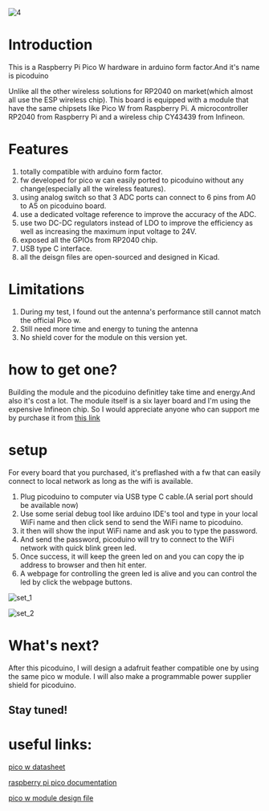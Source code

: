 
![4](https://github.com/yuanyong2024/picoduino/assets/163154773/9882b214-06f4-4f1f-adf6-7c7f30291893)
# Introduction
This is a Raspberry Pi Pico W hardware in arduino form factor.And it's name is picoduino

Unlike all the other wireless solutions for RP2040 on market(which almost all use the ESP wireless chip).
This board is equipped with a module that have the same chipsets like Pico W from Raspberry Pi. A microcontroller RP2040 from Raspberry Pi and a wireless chip CY43439 from Infineon.

# Features
1. totally compatible with arduino form factor.
2. fw developed for pico  w can easily ported to picoduino without any change(especially all the wireless features).
3. using analog switch so that 3 ADC ports can connect to 6 pins from A0 to A5 on picoduino board.
4. use a dedicated voltage reference to improve the accuracy of the ADC.
5. use two DC-DC regulators instead of LDO to improve the efficiency as well as increasing the maximum input voltage to 24V.
6. exposed all the GPIOs from RP2040 chip.
7. USB type C interface.
8. all the deisgn files are open-sourced and designed in Kicad.
    
# Limitations
1. During my test, I found out the antenna's performance still cannot match the official Pico w.
2. Still need more time and energy to tuning the antenna
3. No shield cover for the module on this version yet.
   
# how to get one?
Building the module and the picoduino definitley take time and energy.And also it's cost a lot. The module itself is a six layer board and I'm using the expensive Infineon chip. 
So I would appreciate anyone who can support me by purchase it from [this link](https://www.elecrow.com/customer/account/login/referer/aHR0cHM6Ly93d3cuZWxlY3Jvdy5jb20v/)

# setup
For every board that you purchased, it's preflashed with a fw that can easily connect to local network as long as the wifi is available.
1. Plug picoduino to computer via USB type C cable.(A serial port should be available now)
2. Use some serial debug tool like arduino IDE's tool and type in your local WiFi name and then click send to send the WiFi name to picoduino.
3. it then will show the input WiFi name and ask you to type the password.
4. And send the password, picoduino will try to connect to the WiFi network with quick blink green led.
5. Once success, it will keep the green led on and you can copy the ip address to browser and then hit enter.
6. A webpage for controlling the green led is alive and you can control the led by click the webpage buttons.

![set_1](https://github.com/yuanyong2024/picoduino/assets/163154773/083dd496-4eb4-427f-a255-3892419c9224)

![set_2](https://github.com/yuanyong2024/picoduino/assets/163154773/4faefabd-b59b-4eaf-92ac-1dd3d883f477)




# What's next?
After this picoduino, I will design a adafruit feather compatible one by using the same pico w module.
I will also make a programmable power supplier shield for picoduino.
## Stay tuned!

# useful links:
[pico w datasheet](https://datasheets.raspberrypi.com/picow/pico-w-datasheet.pdf?_gl=1*pez2dw*_ga*NTM5ODUxMTkxLjE3MTE2MzI0NTI.*_ga_22FD70LWDS*MTcxMTYzMjQ1Mi4xLjAuMTcxMTYzMjQ1Mi4wLjAuMA..)

[raspberry pi pico documentation](https://www.raspberrypi.com/documentation/microcontrollers/raspberry-pi-pico.html#raspberry-pi-pico-w)

[pico w module design file](https://github.com/yuanyong2024/pico_w_module)


